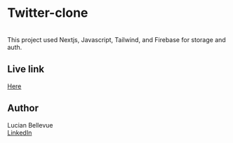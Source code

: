 # Twitter-clone
<br>
This project used Nextjs, Javascript, Tailwind, and Firebase for storage and auth.

## Live link
<a href="https://my-twitter-clone-tau.vercel.app/" target="_blank">Here</a>

## Author
Lucian Bellevue
<br>
<a href="https://www.linkedin.com/in/lucianbellevue/" target="_blank">LinkedIn</a>
